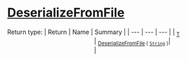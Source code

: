 # [DeserializeFromFile](./NetCoreSerializationHelper-100664086.md)


Return type:
| Return | Name | Summary | 
| --- | --- | --- | 
| <sub>[T](./NetCoreSerializationHelper-100664086.md)</sub><img width=200/>| <sub>[DeserializeFromFile](./NetCoreSerializationHelper-100664086.md) ( [`String`](https://docs.microsoft.com/en-us/dotnet/api/System.String) )</sub>| <sub></sub><img width=200/>| <br>


